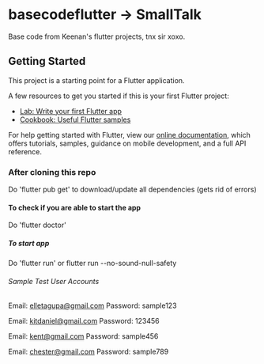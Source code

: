 # basecodeflutter -> SmallTalk

Base code from Keenan's flutter projects, tnx sir xoxo.

## Getting Started

This project is a starting point for a Flutter application.

A few resources to get you started if this is your first Flutter project:

- [Lab: Write your first Flutter app](https://flutter.dev/docs/get-started/codelab)
- [Cookbook: Useful Flutter samples](https://flutter.dev/docs/cookbook)

For help getting started with Flutter, view our
[online documentation](https://flutter.dev/docs), which offers tutorials,
samples, guidance on mobile development, and a full API reference.

### After cloning this repo
Do 'flutter pub get' to download/update all dependencies (gets rid of errors)

#### To check if you are able to start the app
Do 'flutter doctor'

##### To start app
Do 'flutter run' or flutter run --no-sound-null-safety

###### Sample Test User Accounts
Email: elletagupa@gmail.com 
Password: sample123

Email: kitdaniel@gmail.com 
Password: 123456

Email: kent@gmail.com
Password: sample456

Email: chester@gmail.com
Password: sample789
